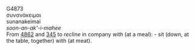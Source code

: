 <body>
  <p>G4873<br>  συνανάκειμαι  <br> sunanakeimai  <br><i>soon-an-ak‘-i-mahee </i><br>From <a href="g4862.htm">4862</a> and <a href="g0345.htm">345</a>  to <i>recline</i> in company <i>with</i> (at a meal): - sit (down, at the table, together) with (at meat).<br></p>
 </body>